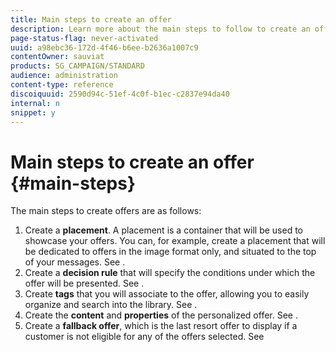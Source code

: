 ```yaml
---
title: Main steps to create an offer
description: Learn more about the main steps to follow to create an offer.
page-status-flag: never-activated
uuid: a98ebc36-172d-4f46-b6ee-b2636a1007c9
contentOwner: sauviat
products: SG_CAMPAIGN/STANDARD
audience: administration
content-type: reference
discoiquuid: 2590d94c-51ef-4c0f-b1ec-c2837e94da40
internal: n
snippet: y
---
```


# Main steps to create an offer {#main-steps}

The main steps to create offers are as follows:

1. Create a **placement**. A placement is a container that will be used to showcase your offers. You can, for example, create a placement that will be dedicated to offers in the image format only, and situated to the top of your messages. See [](../../offer-library/using/creating-placements.md).
1. Create a **decision rule** that will specify the conditions under which the offer will be presented. See [](../../offer-library/using/creating-decision-rules.md).
1. Create **tags** that you will associate to the offer, allowing you to easily organize and search into the library. See [](../../offer-library/using/creating-tags.md).
1. Create the **content** and **properties** of the personalized offer. See [](../../offer-library/using/creating-personalized-offers.md).
1. Create a **fallback offer**, which is the last resort offer to display if a customer is not eligible for any of the offers selected. See [](../../offer-library/using/creating-fallback-offers.md)
